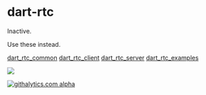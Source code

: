 dart-rtc
========

Inactive.

Use these instead.

[dart_rtc_common](https://github.com/samiy-xx/dart_rtc_common.git)
[dart_rtc_client](https://github.com/samiy-xx/dart_rtc_client.git)
[dart_rtc_server](https://github.com/samiy-xx/dart_rtc_server.git)
[dart_rtc_examples](https://github.com/samiy-xx/dart_rtc_examples.git)

[![](https://drone.io/samiy/dart-rtc/status.png)](https://drone.io/samiy/dart-rtc/latest)

[![githalytics.com alpha](https://cruel-carlota.pagodabox.com/e2f8d6045c2d3663c561fe923007f1df "githalytics.com")](http://githalytics.com/samiy-xx/dart-rtc.git)
